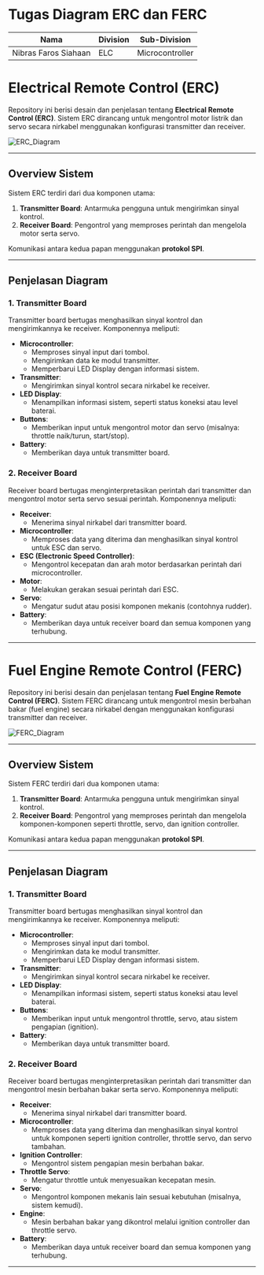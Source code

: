 # Tugas Diagram ERC dan FERC

| Nama | Division | Sub-Division |
| ----- | ---------- | ---------- |
| Nibras Faros Siahaan | ELC | Microcontroller |


# Electrical Remote Control (ERC)

Repository ini berisi desain dan penjelasan tentang **Electrical Remote Control (ERC)**. Sistem ERC dirancang untuk mengontrol motor listrik dan servo secara nirkabel menggunakan konfigurasi transmitter dan receiver.

![ERC_Diagram](https://github.com/user-attachments/assets/da540e29-be60-4c41-bbc6-b068dba18e7d)

---

## **Overview Sistem**

Sistem ERC terdiri dari dua komponen utama:
1. **Transmitter Board**: Antarmuka pengguna untuk mengirimkan sinyal kontrol.
2. **Receiver Board**: Pengontrol yang memproses perintah dan mengelola motor serta servo.

Komunikasi antara kedua papan menggunakan **protokol SPI**.

---

## **Penjelasan Diagram**

### **1. Transmitter Board**
Transmitter board bertugas menghasilkan sinyal kontrol dan mengirimkannya ke receiver. Komponennya meliputi:
- **Microcontroller**:
  - Memproses sinyal input dari tombol.
  - Mengirimkan data ke modul transmitter.
  - Memperbarui LED Display dengan informasi sistem.
- **Transmitter**:
  - Mengirimkan sinyal kontrol secara nirkabel ke receiver.
- **LED Display**:
  - Menampilkan informasi sistem, seperti status koneksi atau level baterai.
- **Buttons**:
  - Memberikan input untuk mengontrol motor dan servo (misalnya: throttle naik/turun, start/stop).
- **Battery**:
  - Memberikan daya untuk transmitter board.

### **2. Receiver Board**
Receiver board bertugas menginterpretasikan perintah dari transmitter dan mengontrol motor serta servo sesuai perintah. Komponennya meliputi:
- **Receiver**:
  - Menerima sinyal nirkabel dari transmitter board.
- **Microcontroller**:
  - Memproses data yang diterima dan menghasilkan sinyal kontrol untuk ESC dan servo.
- **ESC (Electronic Speed Controller)**:
  - Mengontrol kecepatan dan arah motor berdasarkan perintah dari microcontroller.
- **Motor**:
  - Melakukan gerakan sesuai perintah dari ESC.
- **Servo**:
  - Mengatur sudut atau posisi komponen mekanis (contohnya rudder).
- **Battery**:
  - Memberikan daya untuk receiver board dan semua komponen yang terhubung.

---


# Fuel Engine Remote Control (FERC)

Repository ini berisi desain dan penjelasan tentang **Fuel Engine Remote Control (FERC)**. Sistem FERC dirancang untuk mengontrol mesin berbahan bakar (fuel engine) secara nirkabel dengan menggunakan konfigurasi transmitter dan receiver.

![FERC_Diagram](https://github.com/user-attachments/assets/9a4d1541-d2b2-43c8-b01f-b808a09ed85e)

---

## **Overview Sistem**

Sistem FERC terdiri dari dua komponen utama:
1. **Transmitter Board**: Antarmuka pengguna untuk mengirimkan sinyal kontrol.
2. **Receiver Board**: Pengontrol yang memproses perintah dan mengelola komponen-komponen seperti throttle, servo, dan ignition controller.

Komunikasi antara kedua papan menggunakan **protokol SPI**.

---

## **Penjelasan Diagram**

### **1. Transmitter Board**
Transmitter board bertugas menghasilkan sinyal kontrol dan mengirimkannya ke receiver. Komponennya meliputi:
- **Microcontroller**:
  - Memproses sinyal input dari tombol.
  - Mengirimkan data ke modul transmitter.
  - Memperbarui LED Display dengan informasi sistem.
- **Transmitter**:
  - Mengirimkan sinyal kontrol secara nirkabel ke receiver.
- **LED Display**:
  - Menampilkan informasi sistem, seperti status koneksi atau level baterai.
- **Buttons**:
  - Memberikan input untuk mengontrol throttle, servo, atau sistem pengapian (ignition).
- **Battery**:
  - Memberikan daya untuk transmitter board.

### **2. Receiver Board**
Receiver board bertugas menginterpretasikan perintah dari transmitter dan mengontrol mesin berbahan bakar serta servo. Komponennya meliputi:
- **Receiver**:
  - Menerima sinyal nirkabel dari transmitter board.
- **Microcontroller**:
  - Memproses data yang diterima dan menghasilkan sinyal kontrol untuk komponen seperti ignition controller, throttle servo, dan servo tambahan.
- **Ignition Controller**:
  - Mengontrol sistem pengapian mesin berbahan bakar.
- **Throttle Servo**:
  - Mengatur throttle untuk menyesuaikan kecepatan mesin.
- **Servo**:
  - Mengontrol komponen mekanis lain sesuai kebutuhan (misalnya, sistem kemudi).
- **Engine**:
  - Mesin berbahan bakar yang dikontrol melalui ignition controller dan throttle servo.
- **Battery**:
  - Memberikan daya untuk receiver board dan semua komponen yang terhubung.

---
